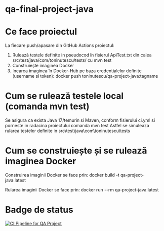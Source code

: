 # qa-final-project-java

# Ce face proiectul

La fiecare push/apasare din GitHub Actions proiectul:
1. Rulează testele definite in pseudocod în fisierul ApiTest.txt din calea src/test/java/com/toninutescu/tests/ cu mvn test
2. Construiește imaginea Docker
3. Incarca imaginea în Docker-Hub pe baza credentialelor definite (username si token): docker push toninutescu/qa-project-java:tagname


# Cum se rulează testele local (comanda mvn test)
Se asigura ca exista Java 17/temurin si Maven, conform fisierului ci.yml si porneste in radacina proiectului comanda mvn test
Astfel se simuleaza rularea testelor definite in src\test\java\com\toninutescu\tests

# Cum se construiește și se rulează imaginea Docker

Construirea imaginii Docker se face prin:
docker build -t qa-project-java:latest

Rularea imaginii Docker se face prin:
docker run --rm qa-project-java:latest

# Badge de status
[![CI Pipeline for QA Project](https://github.com/toninutescu/qa-final-project-java/actions/workflows/ci.yml/badge.svg)](https://github.com/toninutescu/qa-final-project-java/actions/workflows/ci.yml)